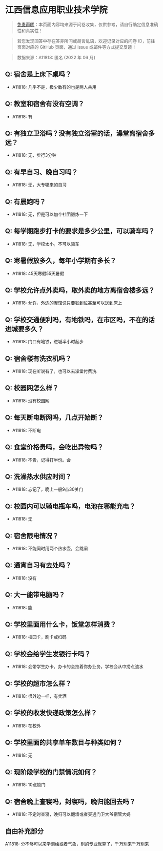 # 江西信息应用职业技术学院

> [免责声明](https://colleges.chat/#_3)：本页面内容均来源于问卷收集，仅供参考，请自行确定信息准确性和真实性！

> 若您发现回答中存在答非所问或胡言乱语，欢迎记录对应的问卷 ID，前往页面对应的 GitHub 页面，通过 issue 或邮件等方式提交反馈！

> 数据来源：A11818: 匿名 (2022 年 06 月)

## Q: 宿舍是上床下桌吗？

- A11818: 几乎不是，极少数有的也是两人共用

## Q: 教室和宿舍有没有空调？

- A11818: 有

## Q: 有独立卫浴吗？没有独立浴室的话，澡堂离宿舍多远？

- A11818: 无，步行3分钟

## Q: 有早自习、晚自习吗？

- A11818: 无，大专哪来的自习

## Q: 有晨跑吗？

- A11818: 无，但是可以加个社团锻炼一下

## Q: 每学期跑步打卡的要求是多少公里，可以骑车吗？

- A11818: 无，学校太小，不可以骑车

## Q: 寒暑假放多久，每年小学期有多长？

- A11818: 45天寒假55天暑假

## Q: 学校允许点外卖吗，取外卖的地方离宿舍楼多远？

- A11818: 允许，外边的餐馆说只要钱到位甚至可以送到床上

## Q: 学校交通便利吗，有地铁吗，在市区吗，不在的话进城要多久？

- A11818: 门口有地铁，进城半小时起步

## Q: 宿舍楼有洗衣机吗？

- A11818: 现在听说有了，也可以去澡堂付费洗

## Q: 校园网怎么样？

- A11818: 没有校园网

## Q: 每天断电断网吗，几点开始断？

- A11818: 不断电

## Q: 食堂价格贵吗，会吃出异物吗？

- A11818: 不贵，记得打半份。会

## Q: 洗澡热水供应时间？

- A11818: 忘记了，晚上一般9点30关门

## Q: 校园内可以骑电瓶车吗，电池在哪能充电？

- A11818: 无

## Q: 宿舍限电情况？

- A11818: 不能同时用两个热水壶，会跳闸

## Q: 通宵自习有去处吗？

- A11818: 没有

## Q: 大一能带电脑吗？

- A11818: 能

## Q: 学校里面用什么卡，饭堂怎样消费？

- A11818: 校园卡，刷卡或扫码

## Q: 学校会给学生发银行卡吗？

- A11818: 会带学生办卡，办卡的会拉着你办业务，学校会从中捞点油水

## Q: 学校的超市怎么样？

- A11818: 很外边一样，有卖酒

## Q: 学校的收发快递政策怎么样？

- A11818: 在校外

## Q: 学校里面的共享单车数目与种类如何？

- A11818: 无

## Q: 现阶段学校的门禁情况如何？

- A11818: 10点锁门

## Q: 宿舍晚上查寝吗，封寝吗，晚归能回去吗？

- A11818: 不定时查寝，晚归可以翻墙或者买通门卫大爷宿管大妈

## 自由补充部分

A11818: 分不够可以来学测绘或者气象，别的专业就算了，千万别来千万别来